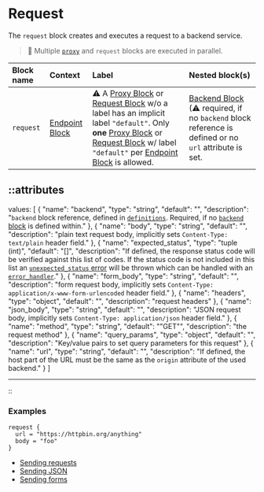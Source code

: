 # Request

The `request` block creates and executes a request to a backend service.

> 📝 Multiple [`proxy`](proxy) and `request` blocks are executed in parallel.

| Block name | Context                           | Label                                                                                                                                                                                                                                                                      | Nested block(s)                                                                                                             |
|:-----------|:----------------------------------|:---------------------------------------------------------------------------------------------------------------------------------------------------------------------------------------------------------------------------------------------------------------------------|:----------------------------------------------------------------------------------------------------------------------------|
| `request`  | [Endpoint Block](endpoint) | &#9888; A [Proxy Block](proxy) or [Request Block](request) w/o a label has an implicit label `"default"`. Only **one** [Proxy Block](proxy) or [Request Block](request) w/ label `"default"` per [Endpoint Block](endpoint) is allowed. | [Backend Block](backend) (&#9888; required, if no `backend` block reference is defined or no `url` attribute is set. |
<!-- TODO: add available http methods -->


::attributes
---
values: [
  {
    "name": "backend",
    "type": "string",
    "default": "",
    "description": "`backend` block reference, defined in [`definitions`](definitions). Required, if no [`backend` block](backend) is defined within."
  },
  {
    "name": "body",
    "type": "string",
    "default": "",
    "description": "plain text request body, implicitly sets `Content-Type: text/plain` header field."
  },
  {
    "name": "expected_status",
    "type": "tuple (int)",
    "default": "[]",
    "description": "If defined, the response status code will be verified against this list of codes. If the status code is not included in this list an [`unexpected_status` error](../error-handling#endpoint-error-types) will be thrown which can be handled with an [`error_handler`](../error-handling#endpoint-related-error_handler)."
  },
  {
    "name": "form_body",
    "type": "string",
    "default": "",
    "description": "form request body, implicitly sets `Content-Type: application/x-www-form-urlencoded` header field."
  },
  {
    "name": "headers",
    "type": "object",
    "default": "",
    "description": "request headers"
  },
  {
    "name": "json_body",
    "type": "string",
    "default": "",
    "description": "JSON request body, implicitly sets `Content-Type: application/json` header field."
  },
  {
    "name": "method",
    "type": "string",
    "default": "\"GET\"",
    "description": "the request method"
  },
  {
    "name": "query_params",
    "type": "object",
    "default": "",
    "description": "Key/value pairs to set query parameters for this request"
  },
  {
    "name": "url",
    "type": "string",
    "default": "",
    "description": "If defined, the host part of the URL must be the same as the `origin` attribute of the used backend."
  }
]

---
::

### Examples

```hcl
request {
  url = "https://httpbin.org/anything"
  body = "foo"
}
```

* [Sending requests](https://github.com/avenga/couper-examples/tree/master/custom-requests)
* [Sending JSON](https://github.com/avenga/couper-examples/tree/master/sending-json)
* [Sending forms](https://github.com/avenga/couper-examples/tree/master/sending-form)
